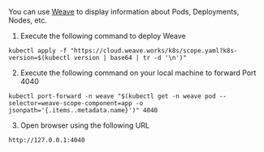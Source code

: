 You can use [Weave](https://www.weave.works/) to display information about Pods, Deployments, Nodes, etc. 

1) Execute the following command to deploy Weave
```
kubectl apply -f "https://cloud.weave.works/k8s/scope.yaml?k8s-version=$(kubectl version | base64 | tr -d '\n')"
```

2) Execute the following command on your local machine to forward Port 4040
```
kubectl port-forward -n weave "$(kubectl get -n weave pod --selector=weave-scope-component=app -o jsonpath='{.items..metadata.name}')" 4040
```

3) Open browser using the following URL
```
http://127.0.0.1:4040
```
